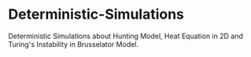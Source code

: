 # Deterministic-Simulations
Deterministic Simulations about Hunting Model, Heat Equation in 2D and Turing's Instability in Brusselator Model.
